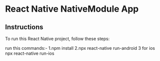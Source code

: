 # React Native NativeModule App

## Instructions

To run this React Native project, follow these steps:

run this commands:-
1.npm install
2.npx react-native run-android 
3 for ios npx react-native run-ios
